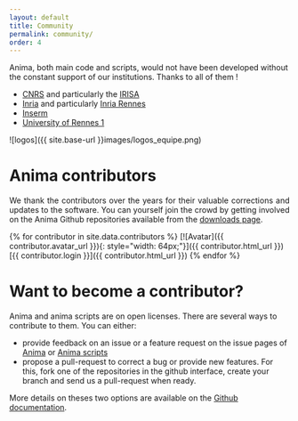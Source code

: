 ```yaml
---
layout: default
title: Community
permalink: community/
order: 4
---
```


Anima, both main code and scripts, would not have been developed without the constant support of our institutions. Thanks to all of them !

* [CNRS](https://www.cnrs.fr) and particularly the [IRISA](https://www.irisa.fr)
* [Inria](https://www.inria.fr) and particularly [Inria Rennes](https://www.inria.fr/rennes)
* [Inserm](https://www.inserm.fr)
* [University of Rennes 1](https://www.univ-rennes1.fr)

![logos]({{ site.base-url }}images/logos_equipe.png)

# Anima contributors

<p align="justify">
We thank the contributors over the years for their valuable corrections and updates to the software. You can yourself join the crowd by getting involved on the Anima Github repositories available from the <a href="{{ site.base-url }}downloads">downloads page</a>.
</p>

{% for contributor in site.data.contributors %}
[![Avatar]({{ contributor.avatar_url }}){: style="width: 64px;"}]({{ contributor.html_url }}) [{{ contributor.login }}]({{ contributor.html_url }})
{% endfor %}

# Want to become a contributor?

Anima and anima scripts are on open licenses. There are several ways to contribute to them. You can either:

* provide feedback on an issue or a feature request on the issue pages of [Anima](https://github.com/Inria-Visages/Anima-Public/issues) or [Anima scripts](https://github.com/Inria-Visages/Anima-Scripts-Public/issues)
* propose a pull-request to correct a bug or provide new features. For this, fork one of the repositories in the github interface, create your branch and send us a pull-request when ready. 

More details on theses two options are available on the [Github documentation](https://docs.github.com/en/desktop/contributing-and-collaborating-using-github-desktop/creating-an-issue-or-pull-request).
